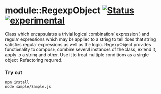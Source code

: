 # module::RegexpObject  [![Status](https://github.com/Wandalen/wRegexpObject/workflows/Test/badge.svg)](https://github.com/Wandalen/wRegexpObject/actions?query=workflow%3ATest) [![experimental](https://img.shields.io/badge/stability-experimental-orange.svg)](https://github.com/emersion/stability-badges#experimental)

Class which encapsulates a trivial logical combination( expression ) and regular expressions which may be applied to a string to tell does that string satisfies regular expressions as well as the logic. RegexpObject provides functionality to compose, combine several instances of the class, extend it, apply to a string and other. Use it to treat multiple conditions as a single object. Refactoring required.

### Try out
```
npm install
node sample/Sample.js
```
